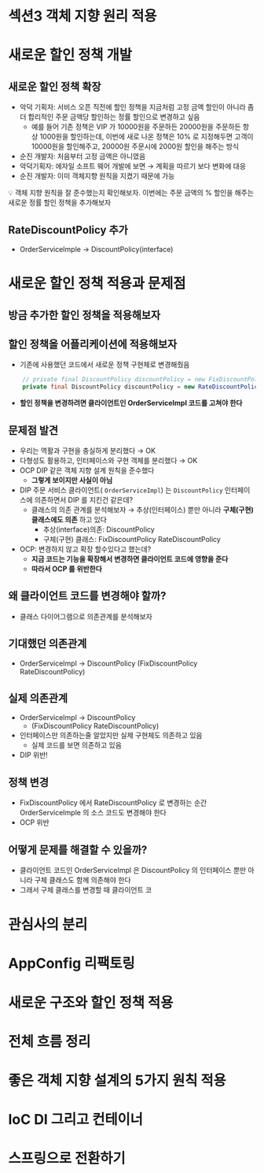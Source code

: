 # 섹션3 객체 지향 원리 적용

# 새로운 할인 정책 개발

## 새로운 할인 정책 확장

- 악덕 기획자: 서비스 오픈 직전에 할인 정책을 지금처럼 고정 금액 할인이 아니라 좀 더 합리적인 주문 금액당 할인하는 정률 할인으로 변경하고 싶음
    - 예를 들어 기존 정책은 VIP 가 10000원을 주문하든 20000원을 주문하든 항 상 1000원을 할인하는데, 이번에 새로 나온 정책은 10% 로 지정해두면 고객이 10000원을 할인해주고, 20000원 주문시에 2000원 할인을 해주는 방식
- 순진 개발자: 처음부터 고정 금액은 아니였음
- 악덕기획자: 에자일 소프트 웨어 개발에 보면 → 계획을 따르기 보다 변화에 대응
- 순진 개발자: 이미 객체지향 원칙을 지켰기 때문에 가능

<aside>
💡 객체 지향 원칙을 잘 준수했는지 확인해보자. 이번에는 주문 금액의 % 할인을 해주는 새로운 정률 할인 정책을 추가해보자

</aside>

## RateDiscountPolicy 추가

- OrderServiceImple → DiscountPolicy(interface)

# 새로운 할인 정책 적용과 문제점

## 방금 추가한 할인 정책을 적용해보자

## 할인 정책을 어플리케이션에 적용해보자

- 기존에 사용했던 코드에서 새로운 정책 구현체로 변경해줬음

```java
    // private final DiscountPolicy discountPolicy = new FixDiscountPolicy();
    private final DiscountPolicy discountPolicy = new RateDiscountPolicy();
```

- **할인 정책을 변경하려면 클라이언트인 OrderServiceImpl 코드를 고쳐야 한다**

## 문제점 발견

- 우리는 역활과 구현을 충실하게 분리했다 → OK
- 다형성도 활용하고, 인터페이스와 구현 객체를 분리했다 → OK
- OCP DIP 같은 객체 지향 설계 원칙을 준수했다
    - **그렇게 보이지만 사실이 아님**
- DIP 주문 서비스 클라이언트( `OrderServiceImpl`) 는 `DiscountPolicy` 인터페이스에 의존하면서 DIP 를 지킨건 같은데?
    - 클래스의 의존 관계를 분석해보자 → 추상(인터페이스) 뿐만 아니라 **구체(구현) 클래스에도 의존** 하고 있다
        - 추상(interface)의존: DiscountPolicy
        - 구체(구현) 클래스: FixDiscountPolicy RateDiscountPolicy
- OCP: 변경하지 않고 확장 할수있다고 했는데?
    - **지금 코드는 기능을 확장해서 변경하면 클라이언트 코드에 영향을 준다**
    - **따라서 OCP 를 위반한다**

## 왜 클라이언트 코드를 변경해야 할까?

- 클래스 다이어그램으로 의존관계를 분석해보자

## 기대했던 의존관계

- OrderServiceImpl → DiscountPolicy (FixDiscountPolicy RateDiscountPolicy)

## 실제 의존관계

- OrderServiceImpl → DiscountPolicy
    - (FixDiscountPolicy RateDiscountPolicy)
- 인터페이스만 의존하는줄 알았지만 실제 구현체도 의존하고 있음
    - 실제 코드를 보면 의존하고 있음
- DIP 위반!

## 정책 변경

- FixDiscountPolicy  에서 RateDiscountPolicy 로 변경하는 순간 OrderServiceImple 의 소스 코드도 변경해야 한다
- OCP 위반

## 어떻게 문제를 해결할 수 있을까?

- 클라이언트 코드인 OrderServiceImpl 은 DiscountPolicy 의 인터페이스 뿐만 아니라 구체 클래스도 함께 의존해야 한다
- 그래서 구체 클래스를 변경할 때 클라이언트 코

# 관심사의 분리

# AppConfig 리팩토링

# 새로운 구조와 할인 정책 적용

# 전체 흐름 정리

# 좋은 객체 지향 설계의 5가지 원칙 적용

# IoC DI 그리고 컨테이너

# 스프링으로 전환하기